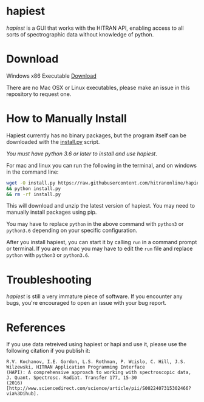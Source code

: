 # hapiest
*hapiest* is a GUI that works with the HITRAN API, enabling access
to all sorts of spectrographic data without knowledge of python.

# Download
Windows x86 Executable [Download](https://github.com/hitranonline/hapiest/releases/tag/v0.1-alpha)

There are no Mac OSX or Linux executables, please make an issue in this repository to request one.

# How to Manually Install
Hapiest currently has no binary packages, but the program itself can be downloaded
with the [install.py](https://github.com/hitranonline/hapiest/blob/master/install.py) script.

*You must have python 3.6 or later to install and use hapiest*.

For mac and linux you can run the following in the terminal, and on windows in the command line:
```bash
wget -O install.py https://raw.githubusercontent.com/hitranonline/hapiest/master/install.py 
&& python install.py 
&& rm -rf install.py
```

This will download and unzip the latest version of hapiest. You may need to manually install packages using pip.

You may have to replace `python` in the above command with `python3` or `python3.6` depending on your specific
configuration.

After you install hapiest, you can start it by calling `run` in a command prompt or terminal. If you are on mac you may
have to edit the `run` file and replace `python` with `python3` or `python3.6`.

# Troubleshooting
*hapiest* is still a very immature piece of software. If you encounter any bugs, you're encouraged to open an issue with
your bug report.

# References
If you use data retreived using hapiest or hapi and use it, please use the following citation if you publish it:

```
R.V. Kochanov, I.E. Gordon, L.S. Rothman, P. Wcislo, C. Hill, J.S. Wilzewski, HITRAN Application Programming Interface
(HAPI): A comprehensive approach to working with spectroscopic data, J. Quant. Spectrosc. Radiat. Transfer 177, 15-30
(2016) [http://www.sciencedirect.com/science/article/pii/S0022407315302466?via%3Dihub].
```
